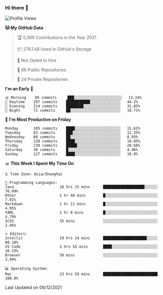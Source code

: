 ### Hi there 👋

<!--
**qbosen/qbosen** is a ✨ _special_ ✨ repository because its `README.md` (this file) appears on your GitHub profile.

Here are some ideas to get you started:

- 🔭 I’m currently working on ...
- 🌱 I’m currently learning ...
- 👯 I’m looking to collaborate on ...
- 🤔 I’m looking for help with ...
- 💬 Ask me about ...
- 📫 How to reach me: ...
- 😄 Pronouns: ...
- ⚡ Fun fact: ...
-->

<!--START_SECTION:waka-->
![Profile Views](http://img.shields.io/badge/Profile%20Views-32-blue)

**🐱 My GitHub Data** 

> 🏆 5,369 Contributions in the Year 2021
 > 
> 📦 278.1 kB Used in GitHub's Storage 
 > 
> 🚫 Not Opted to Hire
 > 
> 📜 66 Public Repositories 
 > 
> 🔑 24 Private Repositories  
 > 
**I'm an Early 🐤** 

```text
🌞 Morning    89 commits     ███░░░░░░░░░░░░░░░░░░░░░░   13.24% 
🌆 Daytime    297 commits    ███████████░░░░░░░░░░░░░░   44.2% 
🌃 Evening    214 commits    ████████░░░░░░░░░░░░░░░░░   31.85% 
🌙 Night      72 commits     ██░░░░░░░░░░░░░░░░░░░░░░░   10.71%

```
📅 **I'm Most Productive on Friday** 

```text
Monday       105 commits    ████░░░░░░░░░░░░░░░░░░░░░   15.62% 
Tuesday      83 commits     ███░░░░░░░░░░░░░░░░░░░░░░   12.35% 
Wednesday    60 commits     ██░░░░░░░░░░░░░░░░░░░░░░░   8.93% 
Thursday     128 commits    ████░░░░░░░░░░░░░░░░░░░░░   19.05% 
Friday       139 commits    █████░░░░░░░░░░░░░░░░░░░░   20.68% 
Saturday     30 commits     █░░░░░░░░░░░░░░░░░░░░░░░░   4.46% 
Sunday       127 commits    ████░░░░░░░░░░░░░░░░░░░░░   18.9%

```


📊 **This Week I Spent My Time On** 

```text
⌚︎ Time Zone: Asia/Shanghai

💬 Programming Languages: 
Java                     18 hrs 15 mins      ███████████████████░░░░░░   76.09% 
Other                    1 hr 40 mins        █░░░░░░░░░░░░░░░░░░░░░░░░   7.01% 
Markdown                 1 hr 11 mins        █░░░░░░░░░░░░░░░░░░░░░░░░   4.95% 
YAML                     1 hr 8 mins         █░░░░░░░░░░░░░░░░░░░░░░░░   4.79% 
SCSS                     35 mins             ░░░░░░░░░░░░░░░░░░░░░░░░░   2.46%

🔥 Editors: 
IntelliJ                 19 hrs 14 mins      ████████████████████░░░░░   80.18% 
VS Code                  3 hrs 55 mins       ████░░░░░░░░░░░░░░░░░░░░░   16.33% 
Browser                  50 mins             ░░░░░░░░░░░░░░░░░░░░░░░░░   3.49%

💻 Operating System: 
Mac                      23 hrs 59 mins      █████████████████████████   100.0%

```


 Last Updated on 06/12/2021
<!--END_SECTION:waka-->
